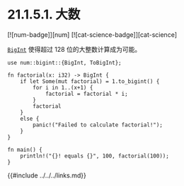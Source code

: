 # 21.1.5.1. 大数

[![num-badge]][num] [![cat-science-badge]][cat-science]

[`BigInt`] 使得超过 128 位的大整数计算成为可能。

```rust,edition2018
use num::bigint::{BigInt, ToBigInt};

fn factorial(x: i32) -> BigInt {
    if let Some(mut factorial) = 1.to_bigint() {
        for i in 1..(x+1) {
            factorial = factorial * i;
        }
        factorial
    }
    else {
        panic!("Failed to calculate factorial!");
    }
}

fn main() {
    println!("{}! equals {}", 100, factorial(100));
}
```

[`BigInt`]: https://docs.rs/num/0.2.0/num/struct.BigInt.html

{{#include ../../../links.md}}
